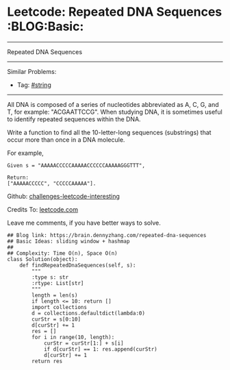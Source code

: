 # Leetcode: Repeated DNA Sequences     :BLOG:Basic:


---

Repeated DNA Sequences  

---

Similar Problems:  
-   Tag: [#string](https://brain.dennyzhang.com/tag/string)

---

All DNA is composed of a series of nucleotides abbreviated as A, C, G, and T, for example: "ACGAATTCCG". When studying DNA, it is sometimes useful to identify repeated sequences within the DNA.  

Write a function to find all the 10-letter-long sequences (substrings) that occur more than once in a DNA molecule.  

For example,  

    Given s = "AAAAACCCCCAAAAACCCCCCAAAAAGGGTTT",
    
    Return:
    ["AAAAACCCCC", "CCCCCAAAAA"].

Github: [challenges-leetcode-interesting](https://github.com/DennyZhang/challenges-leetcode-interesting/tree/master/repeated-dna-sequences)  

Credits To: [leetcode.com](https://leetcode.com/problems/repeated-dna-sequences/description/)  

Leave me comments, if you have better ways to solve.  

    ## Blog link: https://brain.dennyzhang.com/repeated-dna-sequences
    ## Basic Ideas: sliding window + hashmap
    ##
    ## Complexity: Time O(n), Space O(n)
    class Solution(object):
        def findRepeatedDnaSequences(self, s):
            """
            :type s: str
            :rtype: List[str]
            """
            length = len(s)
            if length <= 10: return []
            import collections
            d = collections.defaultdict(lambda:0)
            curStr = s[0:10]
            d[curStr] += 1
            res = []
            for i in range(10, length):
                curStr = curStr[1:] + s[i]
                if d[curStr] == 1: res.append(curStr)
                d[curStr] += 1
            return res